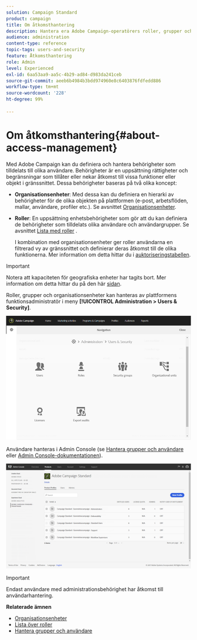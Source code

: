```yaml
---
solution: Campaign Standard
product: campaign
title: Om åtkomsthantering
description: Hantera era Adobe Campaign-operatörers roller, grupper och organisationsenheter.
audience: administration
content-type: reference
topic-tags: users-and-security
feature: Åtkomsthantering
role: Admin
level: Experienced
exl-id: 6aa53aa9-aa5c-4b29-ad84-d983da241ceb
source-git-commit: aeeb6b4984b3bdd974960e8c6403876fdfedd886
workflow-type: tm+mt
source-wordcount: '228'
ht-degree: 99%

---
```


# Om åtkomsthantering{#about-access-management}

Med Adobe Campaign kan du definiera och hantera behörigheter som tilldelats till olika användare.  Behörigheter är en uppsättning rättigheter och begränsningar som tillåter eller nekar åtkomst till vissa funktioner eller objekt i gränssnittet.  Dessa behörigheter baseras på två olika koncept:

* **Organisationsenheter**: Med dessa kan du definiera en hierarki av behörigheter för de olika objekten på plattformen (e-post, arbetsflöden, mallar, användare, profiler etc.).  Se avsnittet [Organisationsenheter](../../administration/using/organizational-units.md).
* **Roller**: En uppsättning enhetsbehörigheter som gör att du kan definiera de behörigheter som tilldelats olika användare och användargrupper.  Se avsnittet [Lista med roller](../../administration/using/list-of-roles.md) .

   I kombination med organisationsenheter ger roller användarna en filtrerad vy av gränssnittet och definierar deras åtkomst till de olika funktionerna.  Mer information om detta hittar du i [auktoriseringstabellen](../../administration/using/list-of-roles.md).

>[!IMPORTANT]
>
>Notera att kapaciteten för geografiska enheter har tagits bort.  Mer information om detta hittar du på den här [sidan](../../rn/using/deprecated-features.md).

Roller, grupper och organisationsenheter kan hanteras av plattformens funktionsadministratör i meny **[!UICONTROL Administration > Users & Security]**.

![](assets/user_management_1.png)

Användare hanteras i Admin Console (se [Hantera grupper och användare](../../administration/using/managing-groups-and-users.md) eller [Admin Console-dokumentationen](https://helpx.adobe.com/se/enterprise/managing/user-guide.html)).

![](assets/user_management_6.png)

>[!IMPORTANT]
>
>Endast användare med administrationsbehörighet har åtkomst till användarhantering.

**Relaterade ämnen**

* [Organisationsenheter](../../administration/using/organizational-units.md)
* [Lista över roller](../../administration/using/list-of-roles.md)
* [Hantera grupper och användare](../../administration/using/managing-groups-and-users.md)

